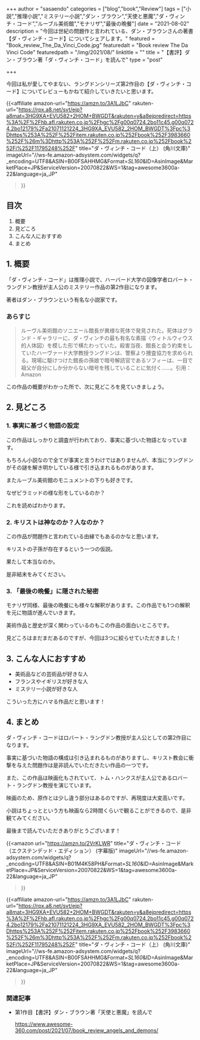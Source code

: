 +++
author = "sasaendo"
categories = ["blog","book","Review"]
tags = ["小説","推理小説","ミステリー小説","ダン・ブラウン","天使と悪魔","ダ・ヴィンチ・コード","ルーブル美術館","モナリザ","最後の晩餐"]
date = "2021-08-02"
description = "今回は世紀の問題作と言われている、ダン・ブラウンさんの著書【ダ・ヴィンチ・コード】についてシェアします。"
featured = "Book_review_The_Da_Vinci_Code.jpg"
featuredalt = "Book review The Da Vinci Code"
featuredpath = "/img/2021/08/"
linktitle = ""
title = "【書評】ダン・ブラウン著「ダ・ヴィンチ・コード」を読んで"
type = "post"

+++

今回は私が愛してやまない、ラングドンシリーズ第2作目の【ダ・ヴィンチ・コード】についてレビューもかねて紹介していきたいと思います。

{{<affiliate
  amazon-url="https://amzn.to/3A1LJbC"
  rakuten-url="https://rpx.a8.net/svt/ejp?a8mat=3HG9XA+EVU582+2HOM+BWGDT&rakuten=y&a8ejpredirect=https%3A%2F%2Fhb.afl.rakuten.co.jp%2Fhgc%2Fg00q0724.2bo11c45.g00q0724.2bo12179%2Fa21071121224_3HG9XA_EVU582_2HOM_BWGDT%3Fpc%3Dhttps%253A%252F%252Fitem.rakuten.co.jp%252Fbook%252F3983660%252F%26m%3Dhttp%253A%252F%252Fm.rakuten.co.jp%252Fbook%252Fi%252F11795248%252F"
  title="ダ・ヴィンチ・コード（上） (角川文庫)"
  imageUrl="//ws-fe.amazon-adsystem.com/widgets/q?_encoding=UTF8&ASIN=B00FSAHHMG&Format=_SL160_&ID=AsinImage&MarketPlace=JP&ServiceVersion=20070822&WS=1&tag=awesome3600a-22&language=ja_JP"
 >}}

## 目次
1. 概要
2. 見どころ
3. こんな人におすすめ
4. まとめ

## 1. 概要

「ダ・ヴィンチ・コード」は推理小説で、ハーバード大学の図像学者ロバート・ラングドン教授が主人公のミステリー作品の第2作目になります。

著者はダン・ブラウンという有名な小説家です。

### あらすじ

> ルーヴル美術館のソニエール館長が異様な死体で発見された。死体はグランド・ギャラリーに、ダ・ヴィンチの最も有名な素描〈ウィトルウィウス的人体図〉を模した形で横たわっていた。殺害当夜、館長と会う約束をしていたハーヴァード大学教授ラングドンは、警察より捜査協力を求められる。現場に駆けつけた館長の孫娘で暗号解読官であるソフィーは、一目で祖父が自分にしか分からない暗号を残していることに気付く……。引用：Amazon

この作品の概要がわかった所で、次に見どころを見ていきましょう。

## 2. 見どころ

### 1. 事実に基づく物語の設定

この作品はしっかりと調査が行われており、事実に基づいた物語となっています。

もちろん小説なので全てが事実と言うわけではありませんが、本当にラングドンがその謎を解き明かしている様で引き込まれるものがあります。

またルーブル美術館のモニュメントの下りも好きです。

なぜピラミッドの様な形をしているのか？

これを読めばわかります。

### 2. キリストは神なのか？人なのか？

この作品が問題作と言われている由縁でもあるのかなと思います。

キリストの子孫が存在するという一つの仮説。

果たして本当なのか。

是非結末をみてください。

### 3. 「最後の晩餐」に隠された秘密

モナリザ同様、最後の晩餐にも様々な解釈があります。この作品でも1つの解釈を元に物語が進んでいきます。

美術作品と歴史が深く関わっているのもこの作品の面白いところです。

見どころはまだまだあるのですが、今回は3つに絞らせていただきました！


## 3. こんな人におすすめ

* 美術品などの芸術品が好きな人
* フランスやイギリスが好きな人
* ミステリー小説が好きな人

こういった方にハマる作品だと思います！

## 4. まとめ

ダ・ヴィンチ・コードはロバート・ラングドン教授が主人公としての第2作目になります。

事実に基づいた物語の構成は引き込まれるものがありますし、キリスト教会に衝撃を与えた問題作は是非読んでいただきたい作品の一つです。

また、この作品は映画化もされていて、トム・ハンクスが主人公であるロバート・ラングドン教授を演じています。

映画のため、原作とは少し違う部分はあるのですが、再現度は大変高いです。

小説はちょっとという方も映画なら2時間くらいで観ることができるので、是非観てみてください。

最後まで読んでいただきありがとうございます！

{{<amazon
  url="https://amzn.to/2VrKLWR"
  title="ダ・ヴィンチ・コード　（エクステンデッド・エディション） (字幕版)"
  imageUrl="//ws-fe.amazon-adsystem.com/widgets/q?_encoding=UTF8&ASIN=B01M4K58PH&Format=_SL160_&ID=AsinImage&MarketPlace=JP&ServiceVersion=20070822&WS=1&tag=awesome3600a-22&language=ja_JP"
 >}}

{{<affiliate
  amazon-url="https://amzn.to/3A1LJbC"
  rakuten-url="https://rpx.a8.net/svt/ejp?a8mat=3HG9XA+EVU582+2HOM+BWGDT&rakuten=y&a8ejpredirect=https%3A%2F%2Fhb.afl.rakuten.co.jp%2Fhgc%2Fg00q0724.2bo11c45.g00q0724.2bo12179%2Fa21071121224_3HG9XA_EVU582_2HOM_BWGDT%3Fpc%3Dhttps%253A%252F%252Fitem.rakuten.co.jp%252Fbook%252F3983660%252F%26m%3Dhttp%253A%252F%252Fm.rakuten.co.jp%252Fbook%252Fi%252F11795248%252F"
  title="ダ・ヴィンチ・コード（上） (角川文庫)"
  imageUrl="//ws-fe.amazon-adsystem.com/widgets/q?_encoding=UTF8&ASIN=B00FSAHHMG&Format=_SL160_&ID=AsinImage&MarketPlace=JP&ServiceVersion=20070822&WS=1&tag=awesome3600a-22&language=ja_JP"
 >}}

### 関連記事

* 第1作目【書評】ダン・ブラウン著「天使と悪魔」を読んで
	
	https://www.awesome-360.com/post/2021/07/book_review_angels_and_demons/

